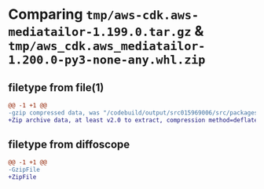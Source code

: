 # Comparing `tmp/aws-cdk.aws-mediatailor-1.199.0.tar.gz` & `tmp/aws_cdk.aws_mediatailor-1.200.0-py3-none-any.whl.zip`

## filetype from file(1)

```diff
@@ -1 +1 @@
-gzip compressed data, was "/codebuild/output/src015969006/src/packages/@aws-cdk/aws-mediatailor/dist/python/aws-cdk.aws-mediatailor-1.199.0.tar", last modified: Thu Apr 20 17:20:29 2023, max compression
+Zip archive data, at least v2.0 to extract, compression method=deflate
```

## filetype from diffoscope

```diff
@@ -1 +1 @@
-GzipFile
+ZipFile
```


